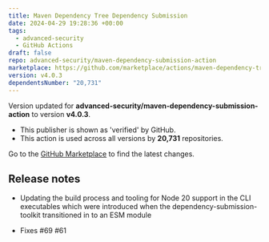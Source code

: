 ```yaml
---
title: Maven Dependency Tree Dependency Submission
date: 2024-04-29 19:28:36 +00:00
tags:
  - advanced-security
  - GitHub Actions
draft: false
repo: advanced-security/maven-dependency-submission-action
marketplace: https://github.com/marketplace/actions/maven-dependency-tree-dependency-submission
version: v4.0.3
dependentsNumber: "20,731"
---
```



Version updated for **advanced-security/maven-dependency-submission-action** to version **v4.0.3**.
- This publisher is shown as 'verified' by GitHub.
- This action is used across all versions by **20,731** repositories.

Go to the [GitHub Marketplace](https://github.com/marketplace/actions/maven-dependency-tree-dependency-submission) to find the latest changes.

## Release notes

* Updating the build process and tooling for Node 20 support in the CLI executables which were introduced when the dependency-submission-toolkit transitioned in to an ESM module

* Fixes #69 #61
